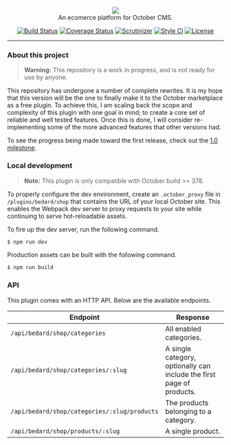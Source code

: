 <p align="center">
  <img src="https://cloud.githubusercontent.com/assets/7980426/19796553/213e8998-9c9a-11e6-81aa-2b11b5ff25db.png"><br />
  An ecomerce platform for October CMS.
</p>
<p align="center">
  <a href="https://travis-ci.org/scottbedard/oc-shop-plugin"><img src="https://travis-ci.org/scottbedard/oc-shop-plugin.svg?branch=master" alt="Build Status"></a>
  <a href="https://coveralls.io/github/scottbedard/oc-shop-plugin?branch=master"><img src="https://coveralls.io/repos/github/scottbedard/oc-shop-plugin/badge.svg?branch=master" alt="Coverage Status"></a>
  <a href="https://scrutinizer-ci.com/g/scottbedard/oc-shop-plugin/"><img src="https://img.shields.io/scrutinizer/g/scottbedard/oc-shop-plugin.svg" alt="Scrutinizer"></a>
  <a href="https://styleci.io/repos/47805210"><img src="https://styleci.io/repos/47805210/shield?style=flat" alt="Style CI"></a>
  <a href="https://github.com/scottbedard/oc-shop-plugin/blob/master/LICENSE"><img src="https://img.shields.io/badge/license-MIT-blue.svg" alt="License"></a>
</p>

---

<a name="about"></a>
### About this project

> **Warning:** This repository is a work in progress, and is not ready for use by anyone.

This repository has undergone a number of complete rewrites. It is my hope that this version will be the one to finally make it to the October marketplace as a free plugin. To achieve this, I am scaling back the scope and complexity of this plugin with one goal in mind; to create a core set of reliable and well tested features. Once this is done, I will consider re-implementing some of the more advanced features that other versions had.

To see the progress being made toward the first release, check out the [1.0 milestone](https://github.com/scottbedard/oc-shop-plugin/milestone/1).

<a name="local-development"></a>
### Local development

> **Note:** This plugin is only compatible with October build >= 378.

To properly configure the dev environment, create an `.october_proxy` file in `/plugins/bedard/shop` that contains the URL of your local October site. This enables the Webpack dev server to proxy requests to your site while continuing to serve hot-reloadable assets.

To fire up the dev server, run the following command.

```bash
$ npm run dev
```

Production assets can be built with the following command.

```bash
$ npm run build
```

### API

This plugin comes with an HTTP API. Below are the available endpoints.

| Endpoint | Response |
| -------- | -------- |
| `/api/bedard/shop/categories` | All enabled categories. |
| `/api/bedard/shop/categories/:slug` | A single category, optionally can include the first page of products.
| `/api/bedard/shop/categories/:slug/products` | The products belonging to a category. |
| `/api/bedard/shop/products/:slug` | A single product. |
